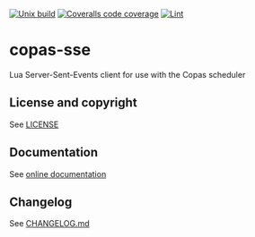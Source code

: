 [![Unix build](https://img.shields.io/github/workflow/status/Tieske/copas-sse/Unix%20build?label=Unix%20build&logo=linux)](https://github.com/Tieske/copas-sse/actions/workflows/unix_build.yml)
[![Coveralls code coverage](https://img.shields.io/coveralls/github/Tieske/copas-sse?logo=coveralls)](https://coveralls.io/github/Tieske/copas-sse)
[![Lint](https://github.com/Tieske/copas-sse/workflows/Lint/badge.svg)](https://github.com/Tieske/copas-sse/actions/workflows/lint.yml)

# copas-sse

Lua Server-Sent-Events client for use with the Copas scheduler

## License and copyright

See [LICENSE](LICENSE)

## Documentation

See [online documentation](https://Tieske.github.io/copas-sse/)

## Changelog

See [CHANGELOG.md](CHANGELOG.md)
